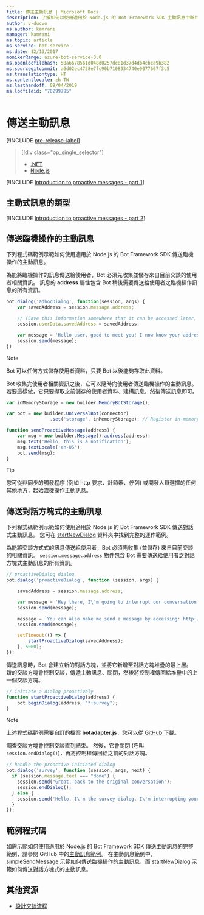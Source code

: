 ```yaml
---
title: 傳送主動訊息 | Microsoft Docs
description: 了解如何以使用適用於 Node.js 的 Bot Framework SDK 主動訊息中斷目前的交談流程
author: v-ducvo
ms.author: kamrani
manager: kamrani
ms.topic: article
ms.service: bot-service
ms.date: 12/13/2017
monikerRange: azure-bot-service-3.0
ms.openlocfilehash: 58a6678561d048d0257dc81d37d4db4cbca9b382
ms.sourcegitcommit: a6d02ec4738e7fc90b7108934740e9077667f3c5
ms.translationtype: HT
ms.contentlocale: zh-TW
ms.lasthandoff: 09/04/2019
ms.locfileid: "70299795"
---
```

# <a name="send-proactive-messages"></a>傳送主動訊息
[!INCLUDE [pre-release-label](../includes/pre-release-label-v3.md)]

> [!div class="op_single_selector"]
> - [.NET](../dotnet/bot-builder-dotnet-proactive-messages.md)
> - [Node.js](../nodejs/bot-builder-nodejs-proactive-messages.md)

[!INCLUDE [Introduction to proactive messages - part 1](../includes/snippet-proactive-messages-intro-1.md)]

## <a name="types-of-proactive-messages"></a>主動式訊息的類型

[!INCLUDE [Introduction to proactive messages - part 2](../includes/snippet-proactive-messages-intro-2.md)]

## <a name="send-an-ad-hoc-proactive-message"></a>傳送臨機操作的主動訊息

下列程式碼範例示範如何使用適用於 Node.js 的 Bot Framework SDK 傳送臨機操作的主動訊息。

為能將臨機操作的訊息傳送給使用者，Bot 必須先收集並儲存來自目前交談的使用者相關資訊。 訊息的 **address** 屬性包含 Bot 稍後需要傳送給使用者之臨機操作訊息的所有資訊。 

```javascript
bot.dialog('adhocDialog', function(session, args) {
    var savedAddress = session.message.address;

    // (Save this information somewhere that it can be accessed later, such as in a database, or session.userData)
    session.userData.savedAddress = savedAddress;

    var message = 'Hello user, good to meet you! I now know your address and can send you notifications in the future.';
    session.send(message);
})
```

> [!NOTE]
> Bot 可以任何方式儲存使用者資料，只要 Bot 以後能夠存取此資料。

Bot 收集完使用者相關資訊之後，它可以隨時向使用者傳送臨機操作的主動訊息。 若要這樣做，它只要擷取之前儲存的使用者資料、建構訊息，然後傳送訊息即可。

```javascript
var inMemoryStorage = new builder.MemoryBotStorage();

var bot = new builder.UniversalBot(connector)
                .set('storage', inMemoryStorage); // Register in-memory storage 

function sendProactiveMessage(address) {
    var msg = new builder.Message().address(address);
    msg.text('Hello, this is a notification');
    msg.textLocale('en-US');
    bot.send(msg);
}
```

> [!TIP]
> 您可從非同步的觸發程序 (例如 http 要求、計時器、佇列) 或開發人員選擇的任何其他地方，起始臨機操作主動訊息。

## <a name="send-a-dialog-based-proactive-message"></a>傳送對話方塊式的主動訊息

下列程式碼範例示範如何使用適用於 Node.js 的 Bot Framework SDK 傳送對話式主動訊息。 您可在 [startNewDialog](https://aka.ms/js-startnewdialog-sample-v3) 資料夾中找到完整的運作範例。

為能將交談方式式的訊息傳送給使用者，Bot 必須先收集 (並儲存) 來自目前交談的相關資訊。 `session.message.address` 物件包含 Bot 需要傳送給使用者之對話方塊式主動訊息的所有資訊。 

```javascript
// proactiveDialog dialog
bot.dialog('proactiveDialog', function (session, args) {

    savedAddress = session.message.address;

    var message = 'Hey there, I\'m going to interrupt our conversation and start a survey in five seconds...';
    session.send(message);

    message = `You can also make me send a message by accessing: http://localhost:${server.address().port}/api/CustomWebApi`;
    session.send(message);

    setTimeout(() => {
        startProactiveDialog(savedAddress);
    }, 5000);
});
```

傳送訊息時，Bot 會建立新的對話方塊，並將它新增至對話方塊堆疊的最上層。 新的交談方塊會控制交談，傳遞主動訊息、關閉，然後將控制權傳回給堆疊中的上一個交談方塊。 

```javascript
// initiate a dialog proactively 
function startProactiveDialog(address) {
    bot.beginDialog(address, "*:survey");
}
```

> [!NOTE]
> 上述程式碼範例需要自訂的檔案 **botadapter.js**，您可以[從 GitHub 下載](https://aka.ms/js-botadaptor-file-v3)。

調查交談方塊會控制交談直到結束。 然後，它會關閉 (呼叫 `session.endDialog()`)，再將控制權傳回給之前的對話方塊。 


```javascript
// handle the proactive initiated dialog
bot.dialog('survey', function (session, args, next) {
  if (session.message.text === "done") {
    session.send("Great, back to the original conversation");
    session.endDialog();
  } else {
    session.send('Hello, I\'m the survey dialog. I\'m interrupting your conversation to ask you a question. Type "done" to resume');
  }
});
```

## <a name="sample-code"></a>範例程式碼

如需示範如何使用適用於 Node.js 的 Bot Framework SDK 傳送主動訊息的完整範例，請參閱 GitHub 中的<a href="https://aka.ms/js-proactivemessages-sample-v3" target="_blank">主動訊息範例</a>。 在主動訊息範例中，<a href="https://aka.ms/js-simplesendmessage-sample-v3" target="_blank">simpleSendMessage</a> 示範如何傳送臨機操作的主動訊息，而 <a href="https://aka.ms/js-startnewdialog-sample-v3" target="_blank">startNewDialog</a> 示範如何傳送對話方塊式的主動訊息。

## <a name="additional-resources"></a>其他資源

- [設計交談流程](../bot-service-design-conversation-flow.md)
